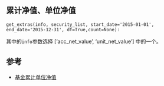 ## 累计净值、单位净值

```
get_extras(info, security_list, start_date='2015-01-01', end_date='2015-12-31', df=True,count=None):
```

其中的`info`参数选择 [‘acc_net_value’, ‘unit_net_value’] 中的一个。


## 参考

- [基金累计单位净值](https://www.joinquant.com/help/api/help#fund:%E5%9F%BA%E9%87%91%E7%B4%AF%E8%AE%A1%E5%8D%95%E4%BD%8D%E5%87%80%E5%80%BC)
